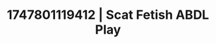 ---
categories:
- Pinay
- Wrestling domination
- Real couple content
- Lip gloss fantasy
- Soft spanking
image: /assets/images/1747801119412.jpg
layout: post
seo:
  description: Featured content with premium Scat Fetish, ABDL Play. HD images available.
  keywords: Scat Fetish, ABDL Play
  og_image: /assets/images/1747801119412.jpg
  schema_type: VisualArtwork
tags:
- ABDL Play
- Scat Fetish
- '#1747801119412'
title: 1747801119412 | Scat Fetish ABDL Play
---